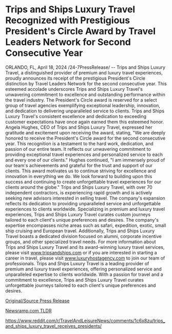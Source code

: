 # Trips and Ships Luxury Travel Recognized with Prestigious President's Circle Award by Travel Leaders Network for Second Consecutive Year

ORLANDO, FL, April 18, 2024 /24-7PressRelease/ -- Trips and Ships Luxury Travel, a distinguished provider of premium and luxury travel experiences, proudly announces its receipt of the prestigious President's Circle distinction by Travel Leaders Network for the second consecutive year. This esteemed accolade underscores Trips and Ships Luxury Travel's unwavering commitment to excellence and outstanding performance within the travel industry.  The President's Circle award is reserved for a select group of travel agencies exemplifying exceptional leadership, innovation, and dedication to delivering unparalleled service to clients. Trips and Ships Luxury Travel's consistent excellence and dedication to exceeding customer expectations have once again earned them this esteemed honor.  Angela Hughes, CEO of Trips and Ships Luxury Travel, expressed her gratitude and excitement upon receiving the award, stating, "We are deeply honored to receive the President's Circle award for the second consecutive year. This recognition is a testament to the hard work, dedication, and passion of our entire team. It reflects our unwavering commitment to providing exceptional travel experiences and personalized service to each and every one of our clients."  Hughes continued, "I am immensely proud of our team's achievements and grateful for the trust and support of our clients. This award motivates us to continue striving for excellence and innovation in everything we do. We look forward to building upon this success and continuing to create unforgettable travel experiences for our clients around the globe."  Trips and Ships Luxury Travel, with over 70 independent contractors, is experiencing rapid growth and is actively seeking new advisors interested in selling travel. The company's expansion reflects its dedication to providing unparalleled service and unforgettable experiences to clients worldwide.  Specializing in premium and luxury travel experiences, Trips and Ships Luxury Travel curates custom journeys tailored to each client's unique preferences and desires. The company's expertise encompasses niche areas such as safari, expedition, exotic, small ship cruising and European travel. Additionally, Trips and Ships Luxury Travel boasts a dedicated division focused on alumni, corporate incentive groups, and other specialized travel needs.  For more information about Trips and Ships Luxury Travel and its award-winning luxury travel services, please visit www.tripsandships.com or if you are interested in starting a career in travel, please visit www.luxuryhostagency.com to join our team of professionals.  Trips and Ships Luxury Travel is a leading provider of premium and luxury travel experiences, offering personalized service and unparalleled expertise to clients worldwide. With a passion for travel and a commitment to excellence, Trips and Ships Luxury Travel curates unforgettable journeys tailored to each client's unique preferences and desires. 

[Original/Source Press Release](https://www.24-7pressrelease.com/press-release/510122/trips-and-ships-luxury-travel-recognized-with-prestigious-presidents-circle-award-by-travel-leaders-network-for-second-consecutive-year)
                    

[Newsramp.com TLDR](None) 

https://www.reddit.com/r/TravelAndLeisureNews/comments/1c6x8zu/trips_and_ships_luxury_travel_receives_presidents/